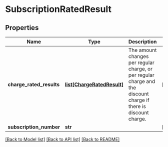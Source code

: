 # SubscriptionRatedResult

## Properties
Name | Type | Description | Notes
------------ | ------------- | ------------- | -------------
**charge_rated_results** | [**list[ChargeRatedResult]**](ChargeRatedResult.md) | The amount changes per regular charge, or per regular charge and the discount charge if there is discount charge. | [optional] 
**subscription_number** | **str** |  | [optional] 

[[Back to Model list]](../README.md#documentation-for-models) [[Back to API list]](../README.md#documentation-for-api-endpoints) [[Back to README]](../README.md)



